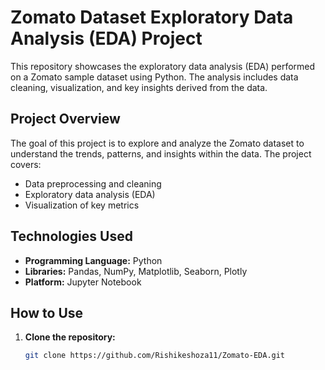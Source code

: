 # Zomato Dataset Exploratory Data Analysis (EDA) Project

This repository showcases the exploratory data analysis (EDA) performed on a Zomato sample dataset using Python. The analysis includes data cleaning, visualization, and key insights derived from the data.

## Project Overview

The goal of this project is to explore and analyze the Zomato dataset to understand the trends, patterns, and insights within the data. The project covers:
- Data preprocessing and cleaning
- Exploratory data analysis (EDA)
- Visualization of key metrics

## Technologies Used

- **Programming Language:** Python
- **Libraries:** Pandas, NumPy, Matplotlib, Seaborn, Plotly
- **Platform:** Jupyter Notebook

## How to Use

1. **Clone the repository:**
   ```bash
   git clone https://github.com/Rishikeshoza11/Zomato-EDA.git

